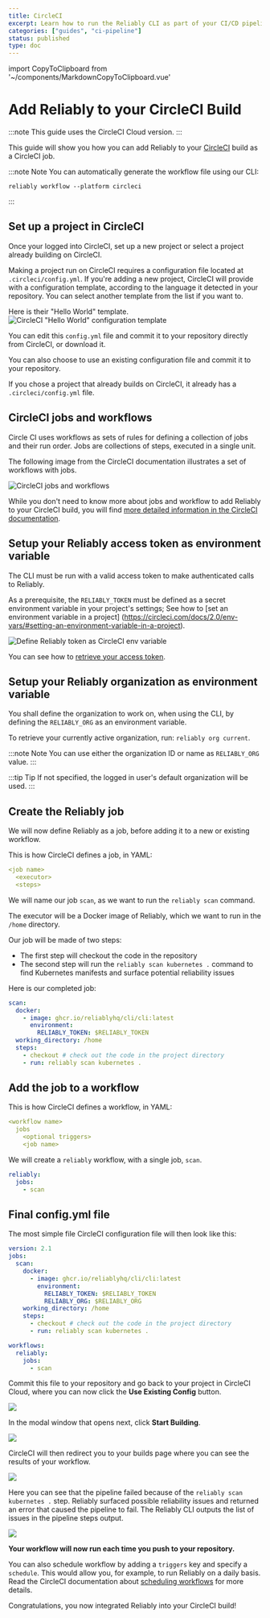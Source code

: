 ```yaml
---
title: CircleCI
excerpt: Learn how to run the Reliably CLI as part of your CI/CD pipeline with CircleCI.
categories: ["guides", "ci-pipeline"]
status: published
type: doc
---
```


import CopyToClipboard from '~/components/MarkdownCopyToClipboard.vue'

# Add Reliably to your CircleCI Build

:::note
This guide uses the CircleCI Cloud version.
:::

This guide will show you how you can add Reliably to your
[CircleCI](https://circleci.com) build as a CircleCI job.

:::note Note
  You can automatically generate the workflow file using our CLI:
  ```console
  reliably workflow --platform circleci
  ```
  <CopyToClipboard />

:::

## Set up a project in CircleCI

Once your logged into CircleCI, set up a new project or select a project
already building on CircleCI.

Making a project run on CircleCI requires a configuration file located at
`.circleci/config.yml`. If you're adding a new project, CircleCI will provide
with a configuration template, according to the language it detected in your
repository. You can select another template from the list if you want to.

Here is their "Hello World" template.
![CircleCI "Hello World" configuration template](./images/circle-ci-hello-world-config.png)

You can edit this `config.yml` file and commit it to your repository directly
from CircleCI, or download it.

You can also choose to use an existing configuration file and commit it to your
repository.

If you chose a project that already builds on CircleCI, it already has a
`.circleci/config.yml` file.

## CircleCI jobs and workflows

Circle CI uses workflows as sets of rules for defining a collection of jobs and
their run order. Jobs are collections of steps, executed in a single unit.

The following image from the CircleCI documentation illustrates a set of
workflows with jobs.

![CircleCI jobs and workflows](./images/jobs-overview.png)

While you don't need to know more about jobs and workflow to add Reliably to your
CircleCI build, you will find [more detailed information in the CircleCI documentation](https://circleci.com/docs/2.0/jobs-steps/).

## Setup your Reliably access token as environment variable

The CLI must be run with a valid access token to make authenticated calls
to Reliably.

As a prerequisite, the `RELIABLY_TOKEN` must be defined as a secret
environment variable in your project's settings;
See how to [set an environment variable in a project]
(https://circleci.com/docs/2.0/env-vars/#setting-an-environment-variable-in-a-project).

![Define Reliably token as CircleCI env variable](./images/circle-ci-project-env-vars.png)

You can see how to [retrieve your access token](/docs/getting-started/login/#retrieve-your-access-token/).

## Setup your Reliably organization as environment variable

You shall define the organization to work on, when using the CLI, by defining
the `RELIABLY_ORG` as an environment variable.

To retrieve your currently active organization, run:
`reliably org current`.

:::note Note
  You can use either the organization ID or name as `RELIABLY_ORG` value.
:::

:::tip Tip
  If not specified, the logged in user's default organization will be used.
:::

## Create the Reliably job

We will now define Reliably as a job, before adding it to a
new or existing workflow.

This is how CircleCI defines a job, in YAML:
```yml
<job name>
  <executor>
  <steps>
```

We will name our job `scan`, as we want to run the `reliably scan`
command.

The executor will be a Docker image of Reliably, which we want to run in the
`/home` directory.

Our job will be made of two steps:
* The first step will checkout the code in the repository
* The second step will run the `reliably scan kubernetes .` command to find Kubernetes
manifests and surface potential reliability issues

Here is our completed job:

```yml
scan:
  docker:
    - image: ghcr.io/reliablyhq/cli/cli:latest
      environment:
        RELIABLY_TOKEN: $RELIABLY_TOKEN
  working_directory: /home
  steps:
    - checkout # check out the code in the project directory
    - run: reliably scan kubernetes .
```

## Add the job to a workflow

This is how CircleCI defines a workflow, in YAML:

```yaml
<workflow name>
  jobs
    <optional triggers>
    <job name>
```

We will create a `reliably` workflow, with a single job, `scan`.
```yml
reliably:
  jobs:
    - scan
```

## Final config.yml file

The most simple file CircleCI configuration file will then look like this:

```yaml
version: 2.1
jobs:
  scan:
    docker:
      - image: ghcr.io/reliablyhq/cli/cli:latest
        environment:
          RELIABLY_TOKEN: $RELIABLY_TOKEN
          RELIABLY_ORG: $RELIABLY_ORG
    working_directory: /home
    steps:
      - checkout # check out the code in the project directory
      - run: reliably scan kubernetes .

workflows:
  reliably:
    jobs:
      - scan
```

Commit this file to your repository and go back to your project in CircleCI
Cloud, where you can now click the **Use Existing Config** button.

![](./images/circle-ci-use-existing-config.png)

In the modal window that opens next, click **Start Building**.

<div style="max-width: 470px">

![](./images/circle-ci-start-building.png)

</div>

CircleCI will then redirect you to your builds page where you can see the
results of your workflow.

![](./images/circle-ci-pipeline.png)

Here you can see that the pipeline failed because of the `reliably scan kubernetes .`
step. Reliably surfaced possible reliability issues and returned an error that
caused the pipeline to fail. The Reliably CLI outputs the list of issues in the
pipeline steps output.

![](./images/circle-ci-pipeline-failed.png)

**Your workflow will now run each time you push to your repository.**

You can also schedule workflow by adding a `triggers` key and specify a
`schedule`. This would allow you, for example, to run Reliably on a daily basis.
Read the CircleCI documentation about [scheduling workflows](https://circleci.com/docs/2.0/workflows/#scheduling-a-workflow)
for more details.

Congratulations, you now integrated Reliably into your CircleCI build!
